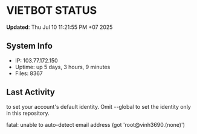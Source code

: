 # VIETBOT STATUS
**Updated**: Thu Jul 10 11:21:55 PM +07 2025

## System Info
- IP: 103.77.172.150
- Uptime: up 5 days, 3 hours, 9 minutes
- Files: 8367

## Last Activity

to set your account's default identity.
Omit --global to set the identity only in this repository.

fatal: unable to auto-detect email address (got 'root@vinh3690.(none)')
